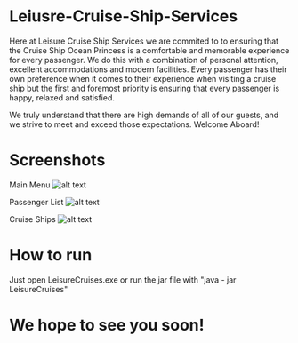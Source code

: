 # Leiusre-Cruise-Ship-Services

Here at Leisure Cruise Ship Services we are commited to to ensuring that the Cruise Ship Ocean Princess is a comfortable and memorable experience for every passenger. We do this with a combination of personal attention, excellent accommodations and modern facilities. Every passenger has their own preference when it comes to their experience when visiting a cruise ship but the first and foremost priority is ensuring that every passenger is happy, relaxed and satisfied.

We truly understand that there are high demands of all of our guests, and we strive to meet and exceed those expectations.
Welcome Aboard!

# Screenshots
Main Menu
![alt text](https://github.com/Noah670/Luxury-Cruise-Services/blob/master/screenshots/MainMenu.png)

Passenger List
![alt text](https://github.com/Noah670/Luxury-Cruise-Services/blob/master/screenshots/Passenger%20List.png)

Cruise Ships
![alt text](https://github.com/Noah670/Luxury-Cruise-Services/blob/master/screenshots/Cruise%20Ships.png)


# How to run
Just open LeisureCruises.exe 
or run the jar file with "java - jar LeisureCruises"



# We hope to see you soon!
